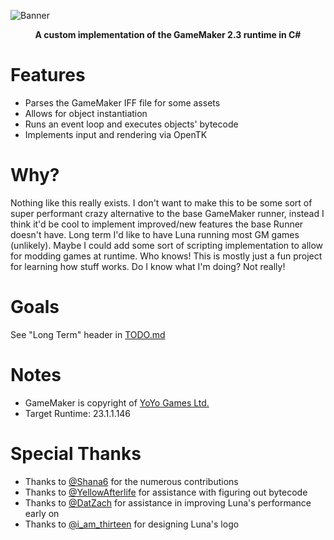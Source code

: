 ![Banner](https://github.com/nommiin/Luna/raw/master/Assets/LunaBanner.png)
<p align="center">
  <b>A custom implementation of the GameMaker 2.3 runtime in C#</b>
</p>

# Features
- Parses the GameMaker IFF file for some assets
- Allows for object instantiation
- Runs an event loop and executes objects' bytecode
- Implements input and rendering via OpenTK

# Why?
Nothing like this really exists. I don't want to make this to be some sort of super performant crazy alternative to the base GameMaker runner, instead I think it'd be cool to implement improved/new features the base Runner doesn't have. Long term I'd like to have Luna running most GM games (unlikely). Maybe I could add some sort of scripting implementation to allow for modding games at runtime. Who knows! This is mostly just a fun project for learning how stuff works. Do I know what I'm doing? Not really!

# Goals
See "Long Term" header in [TODO.md](https://github.com/nommiin/Luna/blob/master/TODO.md)

# Notes
- GameMaker is copyright of [YoYo Games Ltd.](https://www.yoyogames.com/)
- Target Runtime: 23.1.1.146

# Special Thanks
- Thanks to [@Shana6](https://github.com/Shana6) for the numerous contributions 
- Thanks to [@YellowAfterlife](https://github.com/YellowAfterlife) for assistance with figuring out bytecode
- Thanks to [@DatZach](https://github.com/DatZach) for assistance in improving Luna's performance early on
- Thanks to [@i_am_thirteen](https://twitter.com/i_am_thirteen) for designing Luna's logo
